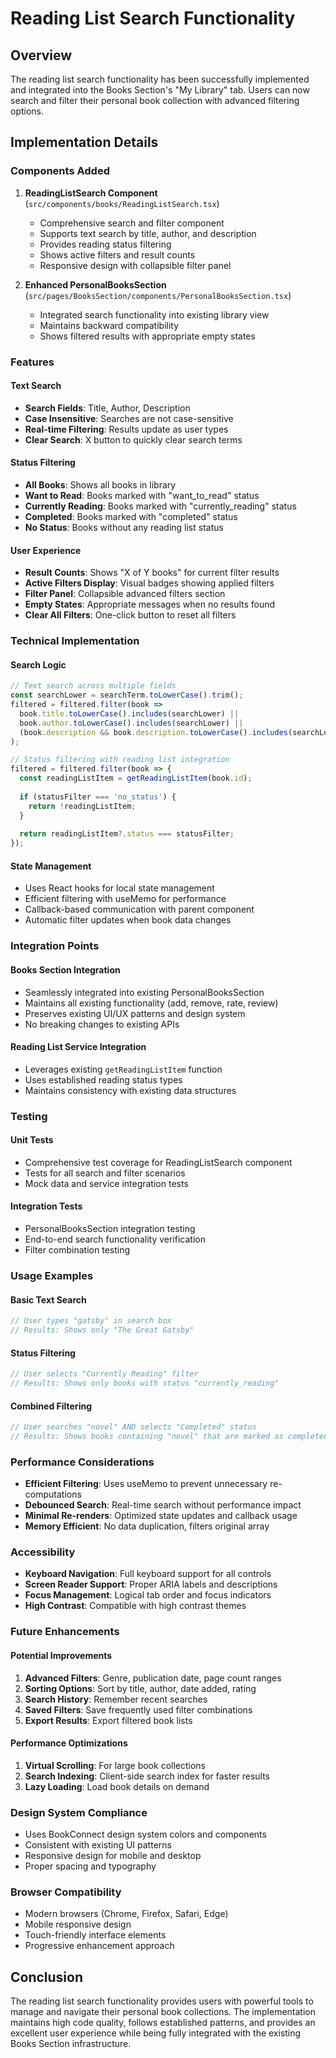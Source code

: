 # Reading List Search Functionality

## Overview

The reading list search functionality has been successfully implemented and integrated into the Books Section's "My Library" tab. Users can now search and filter their personal book collection with advanced filtering options.

## Implementation Details

### Components Added

1. **ReadingListSearch Component** (`src/components/books/ReadingListSearch.tsx`)
   - Comprehensive search and filter component
   - Supports text search by title, author, and description
   - Provides reading status filtering
   - Shows active filters and result counts
   - Responsive design with collapsible filter panel

2. **Enhanced PersonalBooksSection** (`src/pages/BooksSection/components/PersonalBooksSection.tsx`)
   - Integrated search functionality into existing library view
   - Maintains backward compatibility
   - Shows filtered results with appropriate empty states

### Features

#### Text Search
- **Search Fields**: Title, Author, Description
- **Case Insensitive**: Searches are not case-sensitive
- **Real-time Filtering**: Results update as user types
- **Clear Search**: X button to quickly clear search terms

#### Status Filtering
- **All Books**: Shows all books in library
- **Want to Read**: Books marked with "want_to_read" status
- **Currently Reading**: Books marked with "currently_reading" status
- **Completed**: Books marked with "completed" status
- **No Status**: Books without any reading list status

#### User Experience
- **Result Counts**: Shows "X of Y books" for current filter results
- **Active Filters Display**: Visual badges showing applied filters
- **Filter Panel**: Collapsible advanced filters section
- **Empty States**: Appropriate messages when no results found
- **Clear All Filters**: One-click button to reset all filters

### Technical Implementation

#### Search Logic
```typescript
// Text search across multiple fields
const searchLower = searchTerm.toLowerCase().trim();
filtered = filtered.filter(book => 
  book.title.toLowerCase().includes(searchLower) ||
  book.author.toLowerCase().includes(searchLower) ||
  (book.description && book.description.toLowerCase().includes(searchLower))
);

// Status filtering with reading list integration
filtered = filtered.filter(book => {
  const readingListItem = getReadingListItem(book.id);
  
  if (statusFilter === 'no_status') {
    return !readingListItem;
  }
  
  return readingListItem?.status === statusFilter;
});
```

#### State Management
- Uses React hooks for local state management
- Efficient filtering with useMemo for performance
- Callback-based communication with parent component
- Automatic filter updates when book data changes

### Integration Points

#### Books Section Integration
- Seamlessly integrated into existing PersonalBooksSection
- Maintains all existing functionality (add, remove, rate, review)
- Preserves existing UI/UX patterns and design system
- No breaking changes to existing APIs

#### Reading List Service Integration
- Leverages existing `getReadingListItem` function
- Uses established reading status types
- Maintains consistency with existing data structures

### Testing

#### Unit Tests
- Comprehensive test coverage for ReadingListSearch component
- Tests for all search and filter scenarios
- Mock data and service integration tests

#### Integration Tests
- PersonalBooksSection integration testing
- End-to-end search functionality verification
- Filter combination testing

### Usage Examples

#### Basic Text Search
```typescript
// User types "gatsby" in search box
// Results: Shows only "The Great Gatsby"
```

#### Status Filtering
```typescript
// User selects "Currently Reading" filter
// Results: Shows only books with status "currently_reading"
```

#### Combined Filtering
```typescript
// User searches "novel" AND selects "Completed" status
// Results: Shows books containing "novel" that are marked as completed
```

### Performance Considerations

- **Efficient Filtering**: Uses useMemo to prevent unnecessary re-computations
- **Debounced Search**: Real-time search without performance impact
- **Minimal Re-renders**: Optimized state updates and callback usage
- **Memory Efficient**: No data duplication, filters original array

### Accessibility

- **Keyboard Navigation**: Full keyboard support for all controls
- **Screen Reader Support**: Proper ARIA labels and descriptions
- **Focus Management**: Logical tab order and focus indicators
- **High Contrast**: Compatible with high contrast themes

### Future Enhancements

#### Potential Improvements
1. **Advanced Filters**: Genre, publication date, page count ranges
2. **Sorting Options**: Sort by title, author, date added, rating
3. **Search History**: Remember recent searches
4. **Saved Filters**: Save frequently used filter combinations
5. **Export Results**: Export filtered book lists

#### Performance Optimizations
1. **Virtual Scrolling**: For large book collections
2. **Search Indexing**: Client-side search index for faster results
3. **Lazy Loading**: Load book details on demand

### Design System Compliance

- Uses BookConnect design system colors and components
- Consistent with existing UI patterns
- Responsive design for mobile and desktop
- Proper spacing and typography

### Browser Compatibility

- Modern browsers (Chrome, Firefox, Safari, Edge)
- Mobile responsive design
- Touch-friendly interface elements
- Progressive enhancement approach

## Conclusion

The reading list search functionality provides users with powerful tools to manage and navigate their personal book collections. The implementation maintains high code quality, follows established patterns, and provides an excellent user experience while being fully integrated with the existing Books Section infrastructure.
